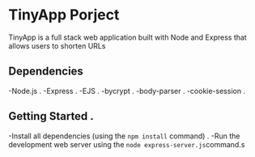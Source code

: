 # TinyApp Porject

TinyApp is a full stack web application built with Node and Express that allows users to shorten URLs

## Dependencies 
-Node.js . 
-Express . 
-EJS . 
-bycrypt . 
-body-parser . 
-cookie-session . 

## Getting Started . 
-Install all dependencies (using the `npm install` command) . 
-Run the development web server using the `node express-server.js`command.s
